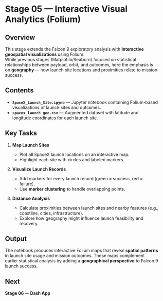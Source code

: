 # Stage 05 — Interactive Visual Analytics (Folium)

## Overview
This stage extends the Falcon 9 exploratory analysis with **interactive geospatial visualizations** using Folium.  
While previous stages (Matplotlib/Seaborn) focused on statistical relationships between payload, orbit, and outcomes, here the emphasis is on **geography** — how launch site locations and proximities relate to mission success.

## Contents
- **`SpaceX_Launch_Site.ipynb`** — Jupyter notebook containing Folium-based visualizations of launch sites and outcomes.  
- **`spacex_launch_geo.csv`** — Augmented dataset with latitude and longitude coordinates for each launch site.  

## Key Tasks
1. **Map Launch Sites**  
   - Plot all SpaceX launch locations on an interactive map.  
   - Highlight each site with circles and labeled markers.  

2. **Visualize Launch Records**  
   - Add markers for every launch record (green = success, red = failure).  
   - Use **marker clustering** to handle overlapping points.  

3. **Distance Analysis**  
   - Calculate proximities between launch sites and nearby features (e.g., coastline, cities, infrastructure).  
   - Explore how geography might influence launch feasibility and recovery.  

## Output
The notebook produces interactive Folium maps that reveal **spatial patterns** in launch site usage and mission outcomes. These maps complement earlier statistical analysis by adding a **geographical perspective** to Falcon 9 launch success.

## Next
**Stage 06 — Dash App**
